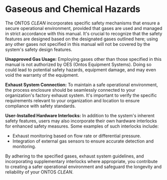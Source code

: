 # Gaseous and Chemical Hazards

The ONTOS _CLEAN_ incorporates specific safety mechanisms that ensure a secure operational environment, provided that gases are used and managed in strict accordance with this manual. It's crucial to recognize that the safety features are designed based on the designated gases outlined here; using any other gases not specified in this manual will not be covered by the system's safety design features.

**Unapproved Gas Usage:** Employing gases other than those specified in this manual is not authorized by OES (Ontos Equipment Systems). Doing so could lead to potential safety hazards, equipment damage, and may even void the warranty of the equipment.

**Exhaust System Connection:** To maintain a safe operational environment, the process enclosure should be seamlessly connected to your organization's factory exhaust system. It's important to verify the specific requirements relevant to your organization and location to ensure compliance with safety standards.

**User-Installed Hardware Interlocks:** In addition to the system's inherent safety features, users may also incorporate their own hardware interlocks for enhanced safety measures. Some examples of such interlocks include:

* Exhaust monitoring based on flow rate or differential pressure.
* Integration of external gas sensors to ensure accurate detection and monitoring.

By adhering to the specified gases, exhaust system guidelines, and incorporating supplementary interlocks where appropriate, you contribute to creating a safer operational environment and safeguard the longevity and reliability of your ONTOS _CLEAN_.
